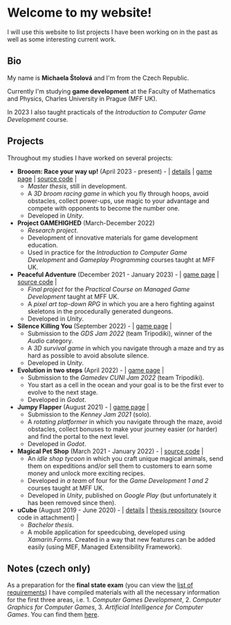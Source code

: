 # Welcome to my website!

I will use this website to list projects I have been working on in the past as well as some interesting current work.

## Bio
My name is **Michaela Štolová** and I'm from the Czech Republic.

Currently I'm studying **game development** at the Faculty of Mathematics and Physics, Charles University in Prague (MFF UK).

In 2023 I also taught practicals of the *Introduction to Computer Game Development* course.

## Projects
Throughout my studies I have worked on several projects:
- **Brooom: Race your way up!** (April 2023 - present) - \| [details](./projects/brooom.md) \| [game page](https://michelle2.itch.io/brooom) \| [source code](https://github.com/Michelle123211/Brooom) \|
  - *Master thesis*, still in development.
  - A *3D broom racing game* in which you fly through hoops, avoid obstacles, collect power-ups, use magic to your advantage and compete with opponents to become the number one.
  - Developed in *Unity*.
- **Project GAMEHIGHED** (March-December 2022)
  - *Research project*.
  - Development of innovative materials for game development education.
  - Used in practice for the *Introduction to Computer Game Development* and *Gameplay Programming* courses taught at MFF UK.
- **Peaceful Adventure** (December 2021 - January 2023) - \| [game page](https://michelle2.itch.io/peaceful-adventure) \| [source code](https://github.com/Michelle123211/Peaceful-Adventure) \|
  - *Final project* for the *Practical Course on Managed Game Development* taught at MFF UK.
  - A *pixel art top-down RPG* in which you are a hero fighting against skeletons in the procedurally generated dungeons.
  - Developed in *Unity*.
- **Silence Killing You** (September 2022) - \| [game page](https://michelle2.itch.io/silence-killing-you) \|
  - Submission to the *GDS Jam 2022* (team Tripodiki), winner of the *Audio* category.
  - A *3D survival game* in which you navigate through a maze and try as hard as possible to avoid absolute silence.
  - Developed in *Unity*.
- **Evolution in two steps** (April 2022) - \| [game page](https://michelle2.itch.io/evolution-in-two-steps-now-for-real) \|
  - Submission to the *Gamedev CUNI Jam 2022* (team Tripodiki).
  - You start as a cell in the ocean and your goal is to be the first ever to evolve to the next stage.
  - Developed in *Godot*.
- **Jumpy Flapper** (August 2021) - \| [game page](https://michelle2.itch.io/jumpy-flapper) \|
  - Submission to the *Kenney Jam 2021* (solo).
  - A *rotating platformer* in which you navigate through the maze, avoid obstacles, collect bonuses to make your journey easier (or harder) and find the portal to the next level.
  - Developed in *Godot*.
- **Magical Pet Shop** (March 2021 - January 2022) - \| [source code](https://github.com/maoap1/magical-pet-shop) \|
  - An *idle shop tycoon* in which you craft unique magical animals, send them on expeditions and/or sell them to customers to earn some money and unlock more exciting recipes.
  - Developed *in a team* of four for the *Game Development 1 and 2* courses taught at MFF UK.
  - Developed in *Unity*, published on *Google Play* (but unfortunately it has been removed since then).
- **uCube** (August 2019 - June 2020) - \| [details](./projects/ucube.md) \| [thesis repository](https://dspace.cuni.cz/handle/20.500.11956/119422) (source code in attachment) \|
  - *Bachelor thesis*.
  - A mobile application for speedcubing, developed using *Xamarin.Forms*. Created in a way that new features can be added easily (using MEF, Managed Extensibility Framework).

## Notes (czech only)
As a preparation for the **final state exam** (you can view the [list of requirements](./notes/state_final_exam-requirements.md)) I have compiled materials with all the necessary information for the first three areas, i.e. 1. *Computer Games Development*, 2. *Computer Graphics for Computer Games*, 3. *Artificial Intelligence for Computer Games*. You can find them [here](https://github.com/Michelle123211/mgr-statnice-poznamky).